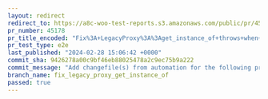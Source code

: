 ```yaml
---
layout: redirect
redirect_to: https://a8c-woo-test-reports.s3.amazonaws.com/public/pr/45178/e2e/index.html
pr_number: 45178
pr_title_encoded: "Fix%3A+LegacyProxy%3A%3Aget_instance_of+throws+when+trying+to+get+an+instance+of+a+non-Woo+namespaced+class"
pr_test_type: e2e
last_published: "2024-02-28 15:06:42 +0000"
commit_sha: 9426278a00c9bf46eb88025478a2c9ec75b9a222
commit_message: "Add changefile(s) from automation for the following project(s): wooco…"
branch_name: fix_legacy_proxy_get_instance_of
passed: true
---
```

